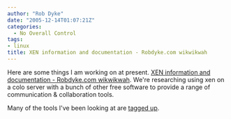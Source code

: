 ```yaml
---
author: "Rob Dyke"
date: "2005-12-14T01:07:21Z"
categories:
  - No Overall Control
tags:
- linux
title: XEN information and documentation - Robdyke.com wikwikwah
---
```

Here are some things I am working on at present. [XEN information and documentation - Robdyke.com wikwikwah](http://www.robdyke.com/wikwikwah/index.php/XEN_information_and_documentation). We're researching using xen on a colo server with a bunch of other free software to provide a range of communication &#38; collaboration tools.

Many of the tools I've been looking at are [tagged up](http://del.icio.us/robd/tools).
